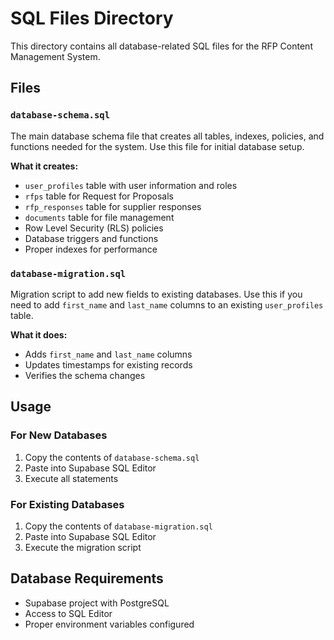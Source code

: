 # SQL Files Directory

This directory contains all database-related SQL files for the RFP Content Management System.

## Files

### `database-schema.sql`

The main database schema file that creates all tables, indexes, policies, and functions needed for the system. Use this file for initial database setup.

**What it creates:**

- `user_profiles` table with user information and roles
- `rfps` table for Request for Proposals
- `rfp_responses` table for supplier responses
- `documents` table for file management
- Row Level Security (RLS) policies
- Database triggers and functions
- Proper indexes for performance

### `database-migration.sql`

Migration script to add new fields to existing databases. Use this if you need to add `first_name` and `last_name` columns to an existing `user_profiles` table.

**What it does:**

- Adds `first_name` and `last_name` columns
- Updates timestamps for existing records
- Verifies the schema changes

## Usage

### For New Databases

1. Copy the contents of `database-schema.sql`
2. Paste into Supabase SQL Editor
3. Execute all statements

### For Existing Databases

1. Copy the contents of `database-migration.sql`
2. Paste into Supabase SQL Editor
3. Execute the migration script

## Database Requirements

- Supabase project with PostgreSQL
- Access to SQL Editor
- Proper environment variables configured

